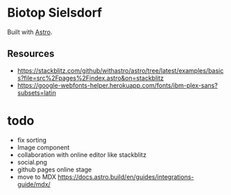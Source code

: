 # Biotop Sielsdorf

Built with [Astro](https://astro.build).


## Resources
- https://stackblitz.com/github/withastro/astro/tree/latest/examples/basics?file=src%2Fpages%2Findex.astro&on=stackblitz
- https://google-webfonts-helper.herokuapp.com/fonts/ibm-plex-sans?subsets=latin

# todo

- fix sorting
- Image component
- collaboration with online editor like stackblitz
- social.png
- github pages online stage
- move to MDX https://docs.astro.build/en/guides/integrations-guide/mdx/
